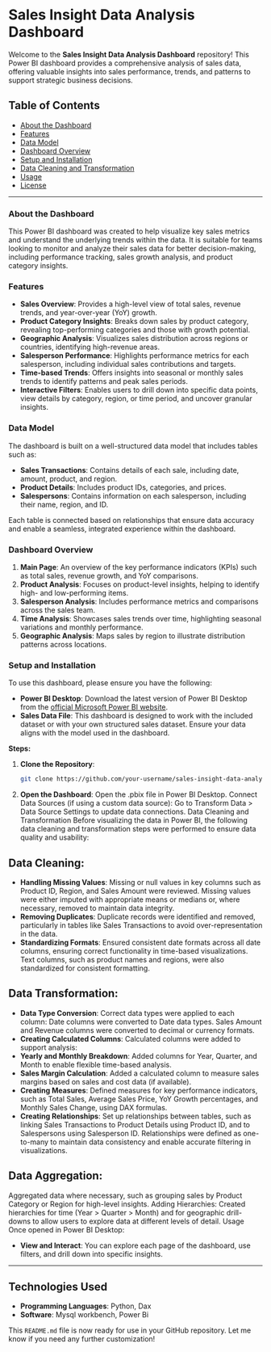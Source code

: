 # Sales Insight Data Analysis Dashboard

Welcome to the **Sales Insight Data Analysis Dashboard** repository! This Power BI dashboard provides a comprehensive analysis of sales data, offering valuable insights into sales performance, trends, and patterns to support strategic business decisions.

## Table of Contents
- [About the Dashboard](#about-the-dashboard)
- [Features](#features)
- [Data Model](#data-model)
- [Dashboard Overview](#dashboard-overview)
- [Setup and Installation](#setup-and-installation)
- [Data Cleaning and Transformation](#data-cleaning-and-transformation)
- [Usage](#usage)
- [License](#license)

---

### About the Dashboard

This Power BI dashboard was created to help visualize key sales metrics and understand the underlying trends within the data. It is suitable for teams looking to monitor and analyze their sales data for better decision-making, including performance tracking, sales growth analysis, and product category insights.

### Features

- **Sales Overview**: Provides a high-level view of total sales, revenue trends, and year-over-year (YoY) growth.
- **Product Category Insights**: Breaks down sales by product category, revealing top-performing categories and those with growth potential.
- **Geographic Analysis**: Visualizes sales distribution across regions or countries, identifying high-revenue areas.
- **Salesperson Performance**: Highlights performance metrics for each salesperson, including individual sales contributions and targets.
- **Time-based Trends**: Offers insights into seasonal or monthly sales trends to identify patterns and peak sales periods.
- **Interactive Filters**: Enables users to drill down into specific data points, view details by category, region, or time period, and uncover granular insights.

### Data Model

The dashboard is built on a well-structured data model that includes tables such as:
- **Sales Transactions**: Contains details of each sale, including date, amount, product, and region.
- **Product Details**: Includes product IDs, categories, and prices.
- **Salespersons**: Contains information on each salesperson, including their name, region, and ID.

Each table is connected based on relationships that ensure data accuracy and enable a seamless, integrated experience within the dashboard.

### Dashboard Overview

1. **Main Page**: An overview of the key performance indicators (KPIs) such as total sales, revenue growth, and YoY comparisons.
2. **Product Analysis**: Focuses on product-level insights, helping to identify high- and low-performing items.
3. **Salesperson Analysis**: Includes performance metrics and comparisons across the sales team.
4. **Time Analysis**: Showcases sales trends over time, highlighting seasonal variations and monthly performance.
5. **Geographic Analysis**: Maps sales by region to illustrate distribution patterns across locations.

### Setup and Installation

To use this dashboard, please ensure you have the following:

- **Power BI Desktop**: Download the latest version of Power BI Desktop from the [official Microsoft Power BI website](https://powerbi.microsoft.com/desktop/).
- **Sales Data File**: This dashboard is designed to work with the included dataset or with your own structured sales dataset. Ensure your data aligns with the model used in the dashboard.

**Steps:**

1. **Clone the Repository**:
   ```bash
   git clone https://github.com/your-username/sales-insight-data-analysis.git
2. **Open the Dashboard**:
Open the .pbix file in Power BI Desktop.
Connect Data Sources (if using a custom data source):
Go to Transform Data > Data Source Settings to update data connections.
Data Cleaning and Transformation
Before visualizing the data in Power BI, the following data cleaning and transformation steps were performed to ensure data quality and usability:

## Data Cleaning:

- **Handling Missing Values**: Missing or null values in key columns such as Product ID, Region, and Sales Amount were reviewed. Missing values were either imputed with appropriate means or medians or, where necessary, removed to maintain data integrity.
- **Removing Duplicates**: Duplicate records were identified and removed, particularly in tables like Sales Transactions to avoid over-representation in the data.
- **Standardizing Formats**: Ensured consistent date formats across all date columns, ensuring correct functionality in time-based visualizations. Text columns, such as product names and regions, were also standardized for consistent formatting.
## Data Transformation:

- **Data Type Conversion**: Correct data types were applied to each column:
Date columns were converted to Date data types.
Sales Amount and Revenue columns were converted to decimal or currency formats.
- **Creating Calculated Columns**: Calculated columns were added to support analysis:
- **Yearly and Monthly Breakdown**: Added columns for Year, Quarter, and Month to enable flexible time-based analysis.
- **Sales Margin Calculation**: Added a calculated column to measure sales margins based on sales and cost data (if available).
- **Creating Measures**:
Defined measures for key performance indicators, such as Total Sales, Average Sales Price, YoY Growth percentages, and Monthly Sales Change, using DAX formulas.
- **Creating Relationships**:
Set up relationships between tables, such as linking Sales Transactions to Product Details using Product ID, and to Salespersons using Salesperson ID. Relationships were defined as one-to-many to maintain data consistency and enable accurate filtering in visualizations.

## Data Aggregation:
Aggregated data where necessary, such as grouping sales by Product Category or Region for high-level insights.
Adding Hierarchies: Created hierarchies for time (Year > Quarter > Month) and for geographic drill-downs to allow users to explore data at different levels of detail.
Usage
Once opened in Power BI Desktop:
- **View and Interact**: You can explore each page of the dashboard, use filters, and drill down into specific insights.
---

## Technologies Used
- **Programming Languages**: Python, Dax
- **Software**: Mysql workbench, Power Bi

This `README.md` file is now ready for use in your GitHub repository. Let me know if you need any further customization!
